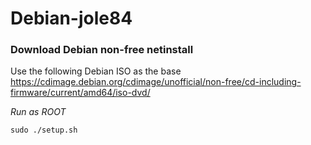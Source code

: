 # Debian-jole84
### Download Debian non-free netinstall

Use the following Debian ISO as the base <https://cdimage.debian.org/cdimage/unofficial/non-free/cd-including-firmware/current/amd64/iso-dvd/>

_Run as ROOT_
```
sudo ./setup.sh
```
